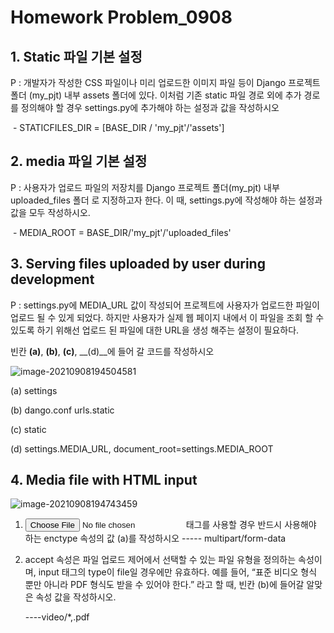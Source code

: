 

# Homework Problem_0908



## 1. Static 파일 기본 설정

P : 개발자가 작성한 CSS 파일이나 미리 업로드한 이미지 파일 등이 Django 프로젝트 폴더
(my_pjt) 내부 assets 폴더에 있다. 이처럼 기존 static 파일 경로 외에 추가 경로를 정의해야
할 경우 settings.py에 추가해야 하는 설정과 값을 작성하시오

​		- STATICFILES_DIR = [BASE_DIR / 'my_pjt'/'assets']

## 2. media 파일 기본 설정

P : 사용자가 업로드 파일의 저장치를 Django 프로젝트 폴더(my_pjt) 내부 uploaded_files 폴더
로 지정하고자 한다. 이 때, settings.py에 작성해야 하는 설정과 값을 모두 작성하시오.

​		- MEDIA_ROOT = BASE_DIR/'my_pjt'/'uploaded_files'



## 3. Serving files uploaded by user during development

P : settings.py에 MEDIA_URL 값이 작성되어 프로젝트에 사용자가 업로드한 파일이 업로드 될
수 있게 되었다. 하지만 사용자가 실제 웹 페이지 내에서 이 파일을 조회 할 수 있도록 하기
위해선 업로드 된 파일에 대한 URL을 생성 해주는 설정이 필요하다.

빈칸 __(a)__, __(b)__, __(c)__, __(d)__에 들어 갈 코드를 작성하시오

![image-20210908194504581](image-20210908194504581.png)

(a) settings

(b) dango.conf urls.static 

(c) static

(d) settings.MEDIA_URL, document_root=settings.MEDIA_ROOT



## 4.  Media file with HTML input

![image-20210908194743459](image-20210908194743459.png)



1. <input type="file"> 태그를 사용할 경우 반드시 사용해야 하는
   enctype 속성의 값 (a)를 작성하시오 
   ----- multipart/form-data

2. accept 속성은 파일 업로드 제어에서 선택할 수 있는 파일 유형을 정의하는 속성이며,
   input 태그의 type이 file일 경우에만 유효하다.
   예를 들어, “표준 비디오 형식 뿐만 아니라 PDF 형식도 받을 수 있어야 한다.” 라고 할 때,
   빈칸 (b)에 들어갈 알맞은 속성 값을 작성하시오. 

   ----video/*,.pdf 


